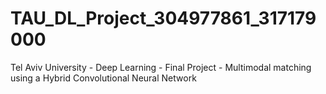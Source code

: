 # TAU_DL_Project_304977861_317179000
Tel Aviv University - Deep Learning - Final Project - Multimodal matching using a Hybrid Convolutional Neural Network
